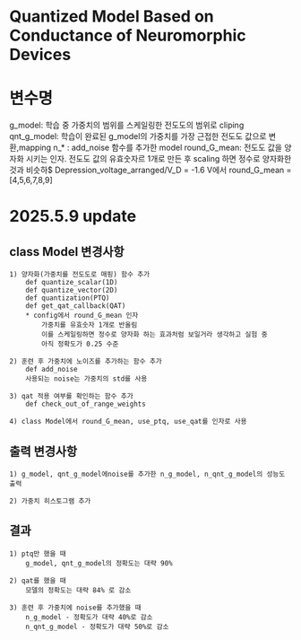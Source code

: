 # Quantized Model Based on Conductance of Neuromorphic Devices

# 변수명

g_model: 학습 중 가중치의 범위를 스케일링한 전도도의 범위로 cliping
qnt_g_model: 학습이 완료된 g_model의 가중치를 가장 근접한 전도도 값으로 변환,mapping
n_* : add_noise 함수를 추가한 model
round_G_mean: 전도도 값을 양자화 시키는 인자.
        전도도 값의 유효숫자르 1개로 만든 후 scaling 하면 정수로 양자화한 것과 비슷하$
        Depression_voltage_arranged/V_D = -1.6 V에서 round_G_mean = [4,5,6,7,8,9]
        
# 2025.5.9 update

## class Model 변경사항

	1) 양자화(가중치를 전도도로 매핑) 함수 추가
		def quantize_scalar(1D)
		def quantize_vector(2D)
		def quantization(PTQ)
		def get_qat_callback(QAT)
		* config에서 round_G_mean 인자
			가중치를 유효숫자 1개로 반올림
			이를 스케일링하면 정수로 양자화 하는 효과처럼 보일거라 생각하고 실험 중
			아직 정확도가 0.25 수준 
			
	2) 훈련 후 가중치에 노이즈를 추가하는 함수 추가
		def add_noise
		사용되는 noise는 가중치의 std를 사용
		
	3) qat 적용 여부를 확인하는 함수 추가
		def check_out_of_range_weights

	4) class Model에서 round_G_mean, use_ptq, use_qat를 인자로 사용

## 출력 변경사항

	1) g_model, qnt_g_model에noise를 추가한 n_g_model, n_qnt_g_model의 성능도 출력
	
	2) 가중치 히스토그램 추가

## 결과

	1) ptq만 했을 때
		g_model, qnt_g_model의 정확도는 대략 90%		

	2) qat를 했을 때
		모델의 정확도는 대략 84% 로 감소
	
	3) 훈련 후 가중치에 noise를 추가했을 때 		
		n_g_model - 정확도가 대략 40%로 감소
		n_qnt_g_model - 정확도가 대략 50%로 감소

